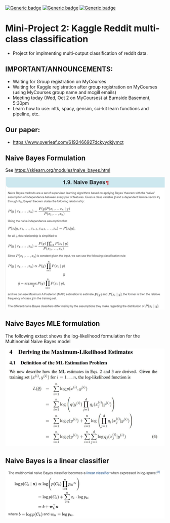 [![Generic badge](https://img.shields.io/badge/Reddit_Classification-Building-<COLOR>.svg)](https://shields.io/)
[![Generic badge](https://img.shields.io/badge/Contributors-3-<COLOR>.svg)](https://shields.io/)
[![Generic badge](https://img.shields.io/badge/COMP551-Applied_Machine_Learning-<COLOR>.svg)](https://shields.io/)





# Mini-Project 2: Kaggle Reddit multi-class classification
- Project for implmenting multi-output classification of reddit data. 

## IMPORTANT/ANNOUNCEMENTS:  
- Waiting for Group registration on MyCourses 
- Waiting for Kaggle registration after group registration on MyCourses (using MyCourses group name and mcgill emails) 
- Meeting today (Wed, Oct 2 on MyCourses) at Burnside Basement, 5:30pm
- Learn how to use: nltk, spacy, gensim, sci-kit learn functions and pipeline, etc. 

## Our paper: 
- https://www.overleaf.com/6192466927dckyydkjvmct

## Naive Bayes Formulation 
See https://sklearn.org/modules/naive_bayes.html

![](figs/Naive_Bayes_formulation.png)

## Naive Bayes MLE formulation 
The following extact shows the log-likelihood formulation for the Multinomial Naive Bayes model 

![](figs/MultinomialNB_MLE_formulation.jpg)

## Naive Bayes is a linear classifier 

![](figs/Naive_Bayes_Linear.jpg)
